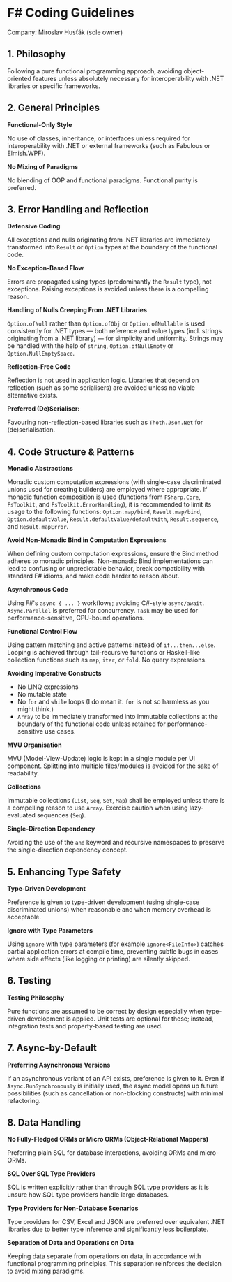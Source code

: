 # **F# Coding Guidelines**

Company: Miroslav Husťák (sole owner)

## 1. Philosophy

Following a pure functional programming approach, avoiding object-oriented features unless absolutely necessary for interoperability with .NET libraries or specific frameworks.

## 2. General Principles

**Functional-Only Style**

No use of classes, inheritance, or interfaces unless required for interoperability with .NET or external frameworks (such as Fabulous or Elmish.WPF).

**No Mixing of Paradigms**

No blending of OOP and functional paradigms. Functional purity is preferred.

## 3. Error Handling and Reflection

**Defensive Coding**

All exceptions and nulls originating from .NET libraries are immediately transformed into `Result` or `Option` types at the boundary of the functional code.

**No Exception-Based Flow**

Errors are propagated using types (predominantly the `Result` type), not exceptions. Raising exceptions is avoided unless there is a compelling reason.

**Handling of Nulls Creeping From .NET Libraries**

`Option.ofNull` rather than `Option.ofObj` or `Option.ofNullable` is used consistently for .NET types — both reference and value types (incl. strings originating from a .NET library) — for simplicity and uniformity. Strings may be handled with the help of `string`, `Option.ofNullEmpty` or `Option.NullEmptySpace`.  

**Reflection-Free Code**

Reflection is not used in application logic. Libraries that depend on reflection (such as some serialisers) are avoided unless no viable alternative exists.

**Preferred (De)Serialiser:**

Favouring non-reflection-based libraries such as `Thoth.Json.Net` for (de)serialisation.

## 4. Code Structure & Patterns

**Monadic Abstractions**

Monadic custom computation expressions (with single-case discriminated unions used for creating builders) are employed where appropriate. If monadic function composition is used (functions from `FSharp.Core`, `FsToolkit`, and `FsToolkit.ErrorHandling`), it is recommended to limit its usage to the following functions: `Option.map/bind`, `Result.map/bind`, `Option.defaultValue`, `Result.defaultValue/defaultWith`, `Result.sequence`, and `Result.mapError`.

**Avoid Non-Monadic Bind in Computation Expressions**

When defining custom computation expressions, ensure the Bind method adheres to monadic principles. Non-monadic Bind implementations can lead to confusing or unpredictable behavior, break compatibility with standard F# idioms, and make code harder to reason about. 

**Asynchronous Code**

Using F#'s `async { ... }` workflows; avoiding C#-style `async/await`. `Async.Parallel` is preferred for concurrency. `Task` may be used for performance-sensitive, CPU-bound operations.

**Functional Control Flow**

Using pattern matching and active patterns instead of `if...then...else`. Looping is achieved through tail-recursive functions or Haskell-like collection functions such as `map`, `iter`, or `fold`. No query expressions.

**Avoiding Imperative Constructs** 

- No LINQ expressions
- No mutable state
- No `for` and `while` loops (I do mean it. `for` is not so harmless as you might think.)
- `Array` to be immediately transformed into immutable collections at the boundary of the functional code unless retained for performance-sensitive use cases.

**MVU Organisation**

MVU (Model-View-Update) logic is kept in a single module per UI component. Splitting into multiple files/modules is avoided for the sake of readability.

**Collections**

Immutable collections (`List`, `Seq`, `Set`, `Map`) shall be employed unless there is a compelling reason to use `Array`. Exercise caution when using lazy-evaluated sequences (`Seq`).

**Single-Direction Dependency**

Avoiding the use of the `and` keyword and recursive namespaces to preserve the single-direction dependency concept.

## 5. Enhancing Type Safety

**Type-Driven Development**

Preference is given to type-driven development (using single-case discriminated unions) when reasonable and when memory overhead is acceptable.

**Ignore with Type Parameters**

Using `ignore` with type parameters (for example `ignore<FileInfo>`) catches partial application errors at compile time, preventing subtle bugs in cases where side effects (like logging or printing) are silently skipped.

## 6. Testing

**Testing Philosophy**

Pure functions are assumed to be correct by design especially when type-driven development is applied. Unit tests are optional for these; instead, integration tests and property-based testing are used.

## 7. Async-by-Default

**Preferring Asynchronous Versions**

If an asynchronous variant of an API exists, preference is given to it. Even if `Async.RunSynchronously` is initially used, the async model opens up future possibilities (such as cancellation or non-blocking constructs) with minimal refactoring.

## 8. Data Handling

**No Fully-Fledged ORMs or Micro ORMs (Object-Relational Mappers)**

Preferring plain SQL for database interactions, avoiding ORMs and micro-ORMs.

**SQL Over SQL Type Providers**

SQL is written explicitly rather than through SQL type providers as it is unsure how SQL type providers handle large databases.

**Type Providers for Non-Database Scenarios**

Type providers for CSV, Excel and JSON are preferred over equivalent .NET libraries due to better type inference and significantly less boilerplate.

**Separation of Data and Operations on Data**

Keeping data separate from operations on data, in accordance with functional programming principles. This separation reinforces the decision to avoid mixing paradigms.

